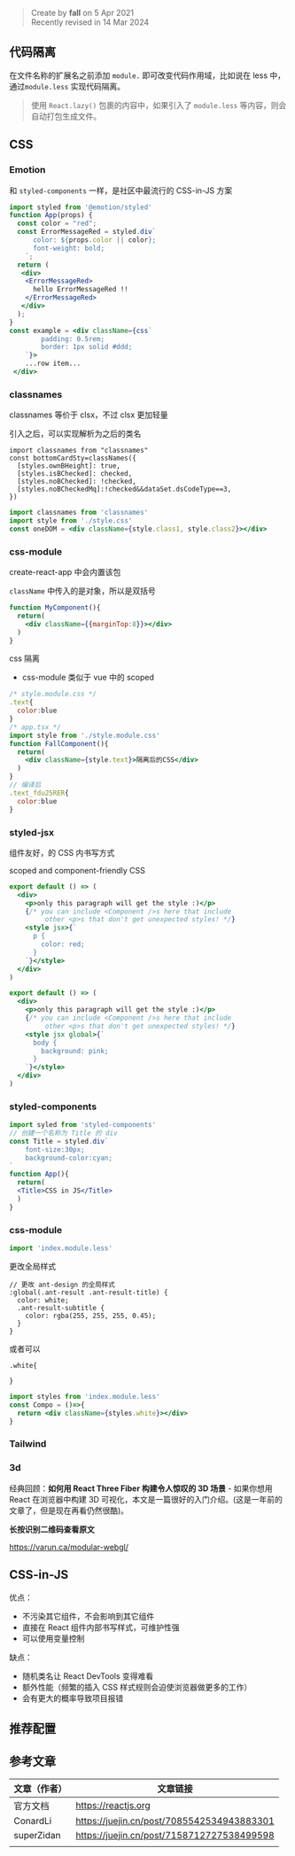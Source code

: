 > Create by **fall** on 5 Apr 2021<br/>
> Recently revised in 14 Mar 2024

## 代码隔离

在文件名称的扩展名之前添加 `module.` 即可改变代码作用域，比如说在 less 中，通过`module.less` 实现代码隔离。

> 使用 `React.lazy()` 包裹的内容中，如果引入了 `module.less` 等内容，则会自动打包生成文件。

## CSS

### Emotion

和 `styled-components` 一样，是社区中最流行的 CSS-in-JS 方案

```jsx
import styled from '@emotion/styled'
function App(props) {
  const color = "red";
  const ErrorMessageRed = styled.div`
      color: ${props.color || color};
      font-weight: bold;
    `;
  return (
   <div>
    <ErrorMessageRed>
      hello ErrorMessageRed !!
    </ErrorMessageRed>
   </div>
  );
}
const example = <div className={css`
        padding: 0.5rem;
        border: 1px solid #ddd;
    `}>
	...row item...
 </div>
```

### classnames

classnames 等价于 clsx，不过 clsx 更加轻量

引入之后，可以实现解析为之后的类名

```tsx
import classnames from "classnames"
const bottomCardSty=classNames({
  [styles.ownBHeight]: true,
  [styles.isBChecked]: checked,
  [styles.noBChecked]: !checked,
  [styles.noBCheckedMq]:!checked&&dataSet.dsCodeType==3,
})
```

```jsx
import classnames from 'classnames'
import style from './style.css'
const oneDOM = <div className={style.class1, style.class2}></div>
```



### css-module

create-react-app 中会内置该包

`className` 中传入的是对象，所以是双括号

```jsx
function MyComponent(){
  return(
    <div className={{marginTop:8}}></div>
  )
}
```

css 隔离

- css-module 类似于 vue 中的 scoped

```jsx
/* style.module.css */
.text{
  color:blue
}
/* app.tsx */
import style from './style.module.css'
function FallComponent(){
  return(
  	<div className={style.text}>隔离后的CSS</div>
  )
}
// 编译后
.text_fdu25RER{
  color:blue
}
```

### styled-jsx

组件友好，的 CSS 内书写方式

scoped and component-friendly CSS 

```jsx
export default () => (
  <div>
    <p>only this paragraph will get the style :)</p>
    {/* you can include <Component />s here that include
         other <p>s that don't get unexpected styles! */}
    <style jsx>{`
      p {
        color: red;
      }
    `}</style>
  </div>
)
```

```jsx
export default () => (
  <div>
    <p>only this paragraph will get the style :)</p>
    {/* you can include <Component />s here that include
         other <p>s that don't get unexpected styles! */}
    <style jsx global>{`
      body {
        background: pink;
      }
    `}</style>
  </div>
)
```





### styled-components

```jsx
import syled from 'styled-components'
// 创建一个名称为 Title 的 div
const Title = styled.div`
	font-size:30px;
	background-color:cyan;
`
function App(){
  return(
  <Title>CSS in JS</Title>
  )
}
```

### css-module

```jsx
import 'index.module.less'
```

更改全局样式

```less
// 更改 ant-design 的全局样式
:global(.ant-result .ant-result-title) {
  color: white;
  .ant-result-subtitle {
    color: rgba(255, 255, 255, 0.45);
  }
}
```

或者可以

```less
.white{
  
}
```



```jsx
import styles from 'index.module.less'
const Compo = ()=>{
  return <div className={styles.white}></div>
}
```



### Tailwind





### 3d

经典回顾：**如何用 React Three Fiber 构建令人惊叹的 3D 场景** - 如果你想用 React 在浏览器中构建 3D 可视化，本文是一篇很好的入门介绍。(这是一年前的文章了，但是现在再看仍然很酷)。

**长按识别二维码查看原文**

https://varun.ca/modular-webgl/

## CSS-in-JS

优点：

- 不污染其它组件，不会影响到其它组件
- 直接在 React 组件内部书写样式，可维护性强
- 可以使用变量控制

缺点：

- 随机类名让 React DevTools 变得难看
- 额外性能（频繁的插入 CSS 样式规则会迫使浏览器做更多的工作）
- 会有更大的概率导致项目报错

## 推荐配置







## 参考文章

| 文章（作者） | 文章链接                                   |
| ------------ | ------------------------------------------ |
| 官方文档     | https://reactjs.org                        |
| ConardLi     | https://juejin.cn/post/7085542534943883301 |
| superZidan   | https://juejin.cn/post/7158712727538499598 |
|              |                                            |

